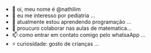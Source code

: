 - 👋 oi, meu nome é @nathilim
- 👀 eu me interesso por pediatria ...
- 🌱 atualmente estou aprendendo programação ...
- 💞️ proucuro colaborar nas aulas de matematica...
- 📫 como entrar em contato comigo pelo whatsaApp  ...
- ⚡ curiosidade: gosto de crianças ...
